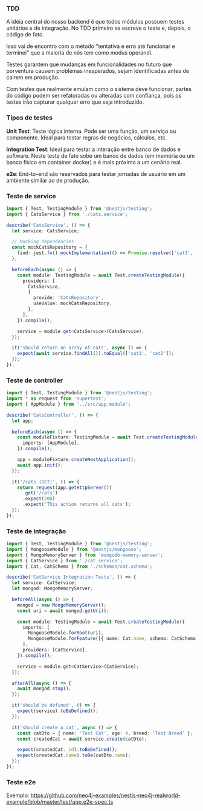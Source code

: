 ### TDD

A idéia central do nosso backend é que todos módulos possuem testes unitários e de integração. No TDD primeiro se escreve o teste e, depois, o código de fato. 

Isso vai de encontro com o método "tentativa e erro até funcionar e terminei" que a maioria de nós tem como modus operandi.

Testes garantem que mudanças em funcionalidades no futuro que porventura causem problemas inesperados, sejam identificadas antes de cairem em produção.

Com testes que realmente emulam como o sistema deve funcionar, partes do código podem ser refatoradas ou alteradas com confiança, pois os testes irão capturar qualquer erro que seja introduzido.

### Tipos de testes

**Unit Test**: Teste lógica interna. Pode ser uma função, um serviço ou componente. Ideal para testar regras de negócios, cálculos, etc.

**Integration Test**: Ideal para testar a interação entre banco de dados e software. Neste teste de fato sobe um banco de dados (em memória ou um banco físico em container docker) e é mais próximo a um cenário real.

**e2e**: End-to-end são reservados para testar jornadas de usuário em um ambiente similar ao de produção.

### Teste de service

```typescript
import { Test, TestingModule } from '@nestjs/testing';
import { CatsService } from './cats.service';

describe('CatsService', () => {
  let service: CatsService;

  // Mocking dependencies
  const mockCatsRepository = {
    find: jest.fn().mockImplementation(() => Promise.resolve(['cat1', 'cat2'])),
  };

  beforeEach(async () => {
    const module: TestingModule = await Test.createTestingModule({
      providers: [
        CatsService,
        {
          provide: 'CatsRepository',
          useValue: mockCatsRepository,
        },
      ],
    }).compile();

    service = module.get<CatsService>(CatsService);
  });

  it('should return an array of cats', async () => {
    expect(await service.findAll()).toEqual(['cat1', 'cat2']);
  });
});
```
### Teste de controller

```typescript
import { Test, TestingModule } from '@nestjs/testing';
import * as request from 'supertest';
import { AppModule } from '../src/app.module';

describe('CatsController', () => {
  let app;

  beforeEach(async () => {
    const moduleFixture: TestingModule = await Test.createTestingModule({
      imports: [AppModule],
    }).compile();

    app = moduleFixture.createNestApplication();
    await app.init();
  });

  it('/cats (GET)', () => {
    return request(app.getHttpServer())
      .get('/cats')
      .expect(200)
      .expect('This action returns all cats');
  });
});
```

### Teste de integração

```typescript
import { Test, TestingModule } from '@nestjs/testing';
import { MongooseModule } from '@nestjs/mongoose';
import { MongoMemoryServer } from 'mongodb-memory-server';
import { CatService } from './cat.service';
import { Cat, CatSchema } from './schemas/cat.schema';

describe('CatService Integration Tests', () => {
  let service: CatService;
  let mongod: MongoMemoryServer;

  beforeAll(async () => {
    mongod = new MongoMemoryServer();
    const uri = await mongod.getUri();

    const module: TestingModule = await Test.createTestingModule({
      imports: [
        MongooseModule.forRoot(uri),
        MongooseModule.forFeature([{ name: Cat.name, schema: CatSchema }]),
      ],
      providers: [CatService],
    }).compile();

    service = module.get<CatService>(CatService);
  });

  afterAll(async () => {
    await mongod.stop();
  });

  it('should be defined', () => {
    expect(service).toBeDefined();
  });

  it('should create a cat', async () => {
    const catDto = { name: 'Test Cat', age: 4, breed: 'Test Breed' };
    const createdCat = await service.create(catDto);

    expect(createdCat._id).toBeDefined();
    expect(createdCat.name).toBe(catDto.name);
  });
});
```

### Teste e2e

Exemplo: https://github.com/neo4j-examples/nestjs-neo4j-realworld-example/blob/master/test/app.e2e-spec.ts


